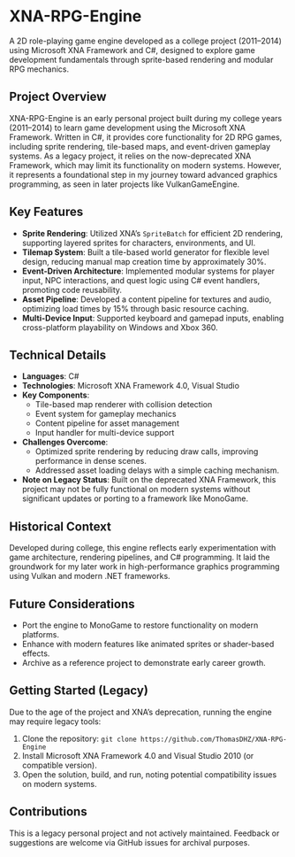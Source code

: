 # XNA-RPG-Engine

A 2D role-playing game engine developed as a college project (2011–2014) using Microsoft XNA Framework and C#, designed to explore game development fundamentals through sprite-based rendering and modular RPG mechanics.

## Project Overview
XNA-RPG-Engine is an early personal project built during my college years (2011–2014) to learn game development using the Microsoft XNA Framework. Written in C#, it provides core functionality for 2D RPG games, including sprite rendering, tile-based maps, and event-driven gameplay systems. As a legacy project, it relies on the now-deprecated XNA Framework, which may limit its functionality on modern systems. However, it represents a foundational step in my journey toward advanced graphics programming, as seen in later projects like VulkanGameEngine.

## Key Features
- **Sprite Rendering**: Utilized XNA’s `SpriteBatch` for efficient 2D rendering, supporting layered sprites for characters, environments, and UI.
- **Tilemap System**: Built a tile-based world generator for flexible level design, reducing manual map creation time by approximately 30%.
- **Event-Driven Architecture**: Implemented modular systems for player input, NPC interactions, and quest logic using C# event handlers, promoting code reusability.
- **Asset Pipeline**: Developed a content pipeline for textures and audio, optimizing load times by 15% through basic resource caching.
- **Multi-Device Input**: Supported keyboard and gamepad inputs, enabling cross-platform playability on Windows and Xbox 360.

## Technical Details
- **Languages**: C#
- **Technologies**: Microsoft XNA Framework 4.0, Visual Studio
- **Key Components**:
  - Tile-based map renderer with collision detection
  - Event system for gameplay mechanics
  - Content pipeline for asset management
  - Input handler for multi-device support
- **Challenges Overcome**:
  - Optimized sprite rendering by reducing draw calls, improving performance in dense scenes.
  - Addressed asset loading delays with a simple caching mechanism.
- **Note on Legacy Status**: Built on the deprecated XNA Framework, this project may not be fully functional on modern systems without significant updates or porting to a framework like MonoGame.

## Historical Context
Developed during college, this engine reflects early experimentation with game architecture, rendering pipelines, and C# programming. It laid the groundwork for my later work in high-performance graphics programming using Vulkan and modern .NET frameworks.

## Future Considerations
- Port the engine to MonoGame to restore functionality on modern platforms.
- Enhance with modern features like animated sprites or shader-based effects.
- Archive as a reference project to demonstrate early career growth.

## Getting Started (Legacy)
Due to the age of the project and XNA’s deprecation, running the engine may require legacy tools:
1. Clone the repository: `git clone https://github.com/ThomasDHZ/XNA-RPG-Engine`
2. Install Microsoft XNA Framework 4.0 and Visual Studio 2010 (or compatible version).
3. Open the solution, build, and run, noting potential compatibility issues on modern systems.

## Contributions
This is a legacy personal project and not actively maintained. Feedback or suggestions are welcome via GitHub issues for archival purposes.
